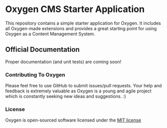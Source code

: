 # Oxygen CMS Starter Application

This repository contains a simple starter application for Oxygen. It includes all Oxygen-made extensions and provides a great starting point for using Oxygen as a Content Management System.

## Official Documentation

Proper documentation (and unit tests) are coming soon!

### Contributing To Oxygen

Please feel free to use GitHub to submit issues/pull requests. Your help and feedback is extremely valuable as Oxygen is a young and agile project which is constantly seeking new ideas and suggestions. :)

### License

Oxygen is open-sourced software licensed under the [MIT license](http://opensource.org/licenses/MIT)
